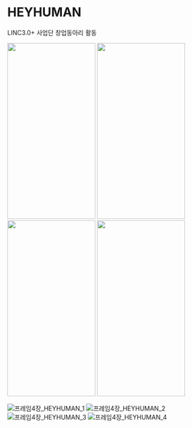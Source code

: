 # HEYHUMAN
LINC3.0+ 사업단 창업동아리 활동

<img src="https://github.com/youngbin03/HEYHUMAN/assets/87307678/2f08c2ff-35e5-4fc3-8c61-bf82cc00699d" width="200" height="400"/>
<img src="https://github.com/youngbin03/HEYHUMAN/assets/87307678/3166aa58-27db-4b7b-b64b-1537fdce18e6" width="200" height="400"/>
<img src="https://github.com/youngbin03/HEYHUMAN/assets/87307678/498f074c-c68d-4da9-99ab-f923952e806a" width="200" height="400"/>
<img src="https://github.com/youngbin03/HEYHUMAN/assets/87307678/a8dfeeaf-71dd-4ebe-a89c-190d5bda5ed6" width="200" height="400"/>

![프레임4장_HEYHUMAN_1](https://github.com/youngbin03/HEYHUMAN/assets/87307678/2f08c2ff-35e5-4fc3-8c61-bf82cc00699d)
![프레임4장_HEYHUMAN_2](https://github.com/youngbin03/HEYHUMAN/assets/87307678/3166aa58-27db-4b7b-b64b-1537fdce18e6)
![프레임4장_HEYHUMAN_3](https://github.com/youngbin03/HEYHUMAN/assets/87307678/498f074c-c68d-4da9-99ab-f923952e806a)
![프레임4장_HEYHUMAN_4](https://github.com/youngbin03/HEYHUMAN/assets/87307678/a8dfeeaf-71dd-4ebe-a89c-190d5bda5ed6)
